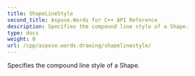```yaml
---
title: ShapeLineStyle
second_title: Aspose.Words for C++ API Reference
description: Specifies the compound line style of a Shape. 
type: docs
weight: 0
url: /cpp/aspose.words.drawing/shapelinestyle/
---
```


Specifies the compound line style of a Shape. 

